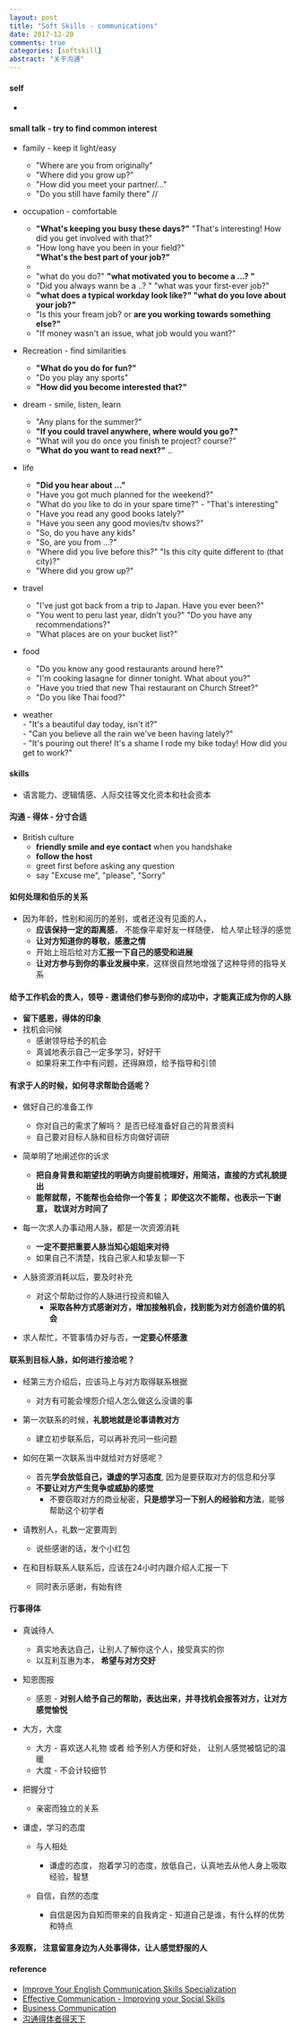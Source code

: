 ```yaml
---
layout: post
title: "Soft Skills - communications"
date: 2017-12-20
comments: true
categories: [softskill]
abstract: "关于沟通"
--- 
```


#### self 
  *  

#### small talk  - try to find common interest
  * family  - keep it light/easy  
    - "Where are you from originally"  
    - "Where did you grow up?"  
    - "How did you meet your partner/..."  
    - "Do you still have family there"  //

  * occupation - comfortable 
    - **"What's keeping you busy these days?"**   "That's interesting! How did you get involved with that?"  
    - "How long have you been in your field?"  
    **"What's the best part of your job?"**  
    -  
    - "what do you do?"  **"what motivated you to become a ...? "**  
    - "Did you always wann be a ..? "  "what was your first-ever job?"  
    -  **"what does a typical workday look like?"  "what do you love about your job?"**  
    - "Is this your fream job? or **are you working towards something else?"**  
    - "If money wasn't an issue, what job would you want?" 

  * Recreation  - find similarities  
    - **"What do you do for fun?"**  
    - "Do you play any sports"  
    - **"How did you become interested that?"**

  * dream  - smile, listen, learn  
    - "Any plans for the summer?"  
    - **"If you could travel anywhere, where would you go?"**  
    - "What will you do once you finish te project? course?"  
    - **"What do you want to read next?"** ..

  * life  
    - **"Did you hear about ..."**  
    - "Have you got much planned for the weekend?"  
    - "What do you like to do in your spare time?"  - "That's interesting"
    - "Have you read any good books lately?"  
    - "Have you seen any good movies/tv shows?"  
    - "So, do you have any kids"  
    - "So, are you from ...?"  
    - "Where did you live before this?"  "Is this city quite different to (that city)?"  
    - "Where did you grow up?"  

  * travel  
    - "I've just got back from a trip to Japan. Have you ever been?"  
    - "You went to peru last year, didn't  you?"  "Do you have any recommendations?"  
    - "What places are on your bucket list?"  

  * food  
    - "Do you know any good restaurants around here?"  
    - "I'm cooking lasagne for dinner tonight. What about you?"  
    - "Have you tried that new Thai restaurant on Church Street?"  
    - "Do you like Thai food?"  

   * weather  
    - "It's a beautiful day today, isn't it?"  
    - "Can you believe all the rain we've been having lately?"  
    - "It's pouring out there! It's a shame I rode my bike today! How did you get to work?"  

#### skills
  * 语言能力、逻辑情感、人际交往等文化资本和社会资本 


#### 沟通 - 得体 - 分寸合适  
  * British culture 
    - **friendly smile and eye contact** when you handshake  
    - **follow the host** 
    - greet first before asking any question 
    - say "Excuse me", "please", "Sorry" 

#### 如何处理和伯乐的关系 
  * 因为年龄，性别和阅历的差别，或者还没有见面的人，
    - **应该保持一定的距离感**， 不能像平辈好友一样随便， 给人举止轻浮的感觉  
    - **让对方知道你的尊敬，感激之情** 
    - 开始上班后给对方**汇报一下自己的感受和进展** 
    - **让对方参与到你的事业发展中来**，这样很自然地增强了这种导师的指导关系 

#### 给予工作机会的贵人，领导 - 邀请他们参与到你的成功中，才能真正成为你的人脉  
  * **留下感恩，得体的印象**  
  * 找机会问候  
    - 感谢领导给予的机会  
    - 真诚地表示自己一定多学习，好好干  
    - 如果将来工作中有问题，还得麻烦，给予指导和引领  

#### 有求于人的时候，如何寻求帮助合适呢？  
  * 做好自己的准备工作 
    - 你对自己的需求了解吗？  是否已经准备好自己的背景资料  
    - 自己要对目标人脉和目标方向做好调研  
      
  * 简单明了地阐述你的诉求  
    - **把自身背景和期望找的明确方向提前梳理好，用简洁，直接的方式礼貌提出** 
    - **能帮就帮，不能帮也会给你一个答复； 即使这次不能帮，也表示一下谢意， 耽误对方时间了**  

  * 每一次求人办事动用人脉，都是一次资源消耗  
    - **一定不要把重要人脉当知心姐姐来对待**   
    - 如果自己不清楚，找自己家人和挚友聊一下 

  * 人脉资源消耗以后，要及时补充  
    - 对这个帮助过你的人脉进行投资和输入  
      + **采取各种方式感谢对方，增加接触机会，找到能为对方创造价值的机会**  

  * 求人帮忙，不管事情办好与否，**一定要心怀感激**  

#### 联系到目标人脉，如何进行接洽呢？  
  * 经第三方介绍后，应该马上与对方取得联系根据 
    - 对方有可能会埋怨介绍人怎么做这么没谱的事  

  * 第一次联系的时候，**礼貌地就是论事请教对方** 
    - 建立初步联系后，可以再补充问一些问题  

  * 如何在第一次联系当中就给对方好感呢？  
    - 首先**学会放低自己，谦虚的学习态度**, 因为是要获取对方的信息和分享
    - **不要让对方产生竞争或威胁的感觉**  
      + 不要窃取对方的商业秘密，**只是想学习一下别人的经验和方法**，能够帮助这个初学者  

  * 请教别人，礼数一定要周到  
    - 说些感谢的话，发个小红包  

  * 在和目标联系人联系后，应该在24小时内跟介绍人汇报一下
    - 同时表示感谢，有始有终  

#### 行事得体  
  * 真诚待人  
    - 真实地表达自己，让别人了解你这个人，接受真实的你 
    - 以互利互惠为本， **希望与对方交好**  

  * 知恩图报 
    - 感恩 - **对别人给予自己的帮助，表达出来，并寻找机会报答对方，让对方感觉愉悦**  

  * 大方，大度 
    - 大方 - 喜欢送人礼物 或者 给予别人方便和好处， 让别人感觉被惦记的温暖    
    - 大度 - 不会计较细节 

  * 把握分寸 
    - 亲密而独立的关系 

  * 谦虚，学习的态度  
    - 与人相处   
      + 谦虚的态度， 抱着学习的态度，放低自己，认真地去从他人身上吸取经验，智慧  

    - 自信，自然的态度 
      + 自信是因为自知而带来的自我肯定 - 知道自己是谁，有什么样的优势和特点  

#### 多观察， 注意留意身边为人处事得体，让人感觉舒服的人 


#### reference
* [Improve Your English Communication Skills Specialization](https://www.coursera.org/specializations/improve-english)
* [Effective Communication - Improving your Social Skills](https://www.anxietybc.com/self-help/effective-communication-improving-your-social-skills)
* [Business Communication](https://courses.edx.org/courses/course-v1:RITx+SKILLS101x+3T2017/course/)
* [沟通得体者得天下](http://nulishehui.blog.caixin.com/archives/178048)